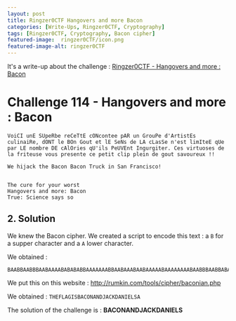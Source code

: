 ```yaml
---
layout: post
title: Ringzer0CTF Hangovers and more Bacon
categories: [Write-Ups, Ringzer0CTF, Cryptography]
tags: [Ringzer0CTF, Cryptography, Bacon cipher]
featured-image:  ringzer0CTF/icon.png
featured-image-alt: ringzer0CTF
---
```


It's a write-up about the challenge : [Ringzer0CTF - Hangovers and more : Bacon](https://ringzer0ctf.com/challenges/114)

# Challenge 114 - Hangovers and more : Bacon

``` 
VoiCI unE SUpeRbe reCeTtE cONcontee pAR un GrouPe d'ArtistEs culinaiRe, dONT le BOn Gout et lE SeNs de LA cLasSe n'est limIteE qUe par LE nombre DE cAlOries qU'ils PeUVEnt Ingurgiter. Ces virtuoses de la friteuse vous presente ce petit clip plein de gout savoureux !!

We hijack the Bacon Bacon Truck in San Francisco!


The cure for your worst
Hangovers and more: Bacon
True: Science says so
```

## 2. Solution 

We knew the Bacon cipher. 
We created a script to encode this text : 
a `B` for a supper character and a `A` lower character.

We obtained : 
```
BAABBAABBBAABAAAABABABABBAAAAAAABBAABAAABAABAAAAABAAAAAAAABAABBBAABBABAAAAAABBABAAABBABAABAAAAAAAABAABABAAAABBAAAAAABBABABAAAAABAAABABBBAABAAAAAAAAA
```

We put this on this website : http://rumkin.com/tools/cipher/baconian.php

We obtained : `THEFLAGISBACONANDJACKDANIELSA`

The solution of the challenge is : **BACONANDJACKDANIELS**